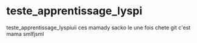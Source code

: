 # teste_apprentissage_lyspi
teste_apprentissage_lyspiuii
ces mamady sacko le une fois chete git 
c'est mama smlfjsml